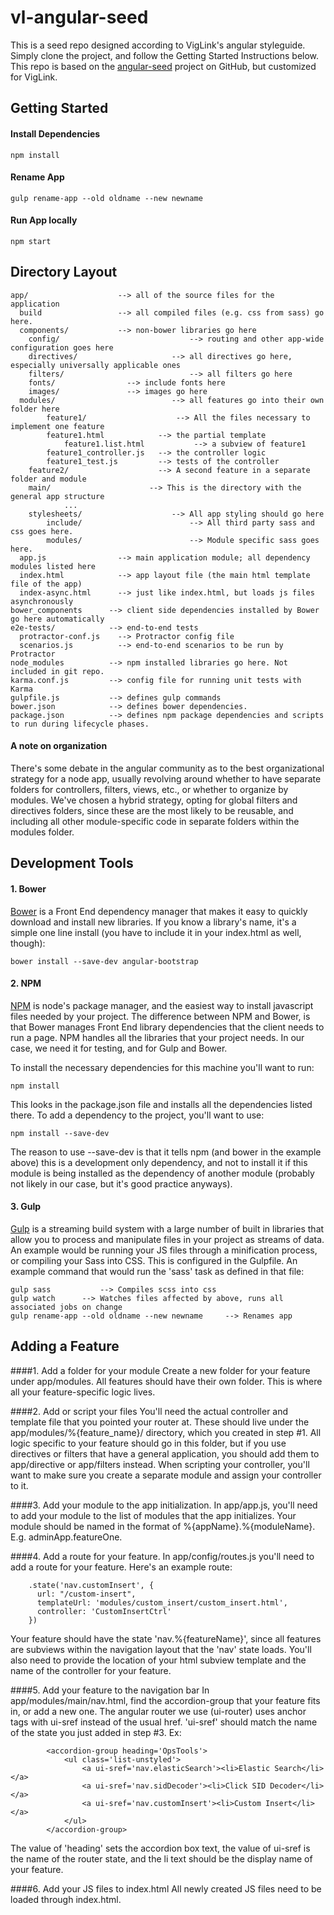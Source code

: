 # vl-angular-seed
This is a seed repo designed according to VigLink's angular styleguide. Simply clone the project, and follow the Getting Started Instructions below. This repo is based on the [angular-seed](https://github.com/angular/angular-seed) project on GitHub, but customized for VigLink.

## Getting Started

#### Install Dependencies
```
npm install
```

#### Rename App
```
gulp rename-app --old oldname --new newname
```

#### Run App locally
```
npm start
```

## Directory Layout

```
app/                    --> all of the source files for the application
  build                 --> all compiled files (e.g. css from sass) go here.
  components/           --> non-bower libraries go here
	config/								--> routing and other app-wide configuration goes here
	directives/						--> all directives go here, especially universally applicable ones
	filters/							--> all filters go here
	fonts/                --> include fonts here
	images/               --> images go here
  modules/							--> all features go into their own folder here
		feature1/                	 --> All the files necessary to implement one feature
    	feature1.html            --> the partial template
			feature1.list.html			 --> a subview of feature1
    	feature1_controller.js   --> the controller logic
    	feature1_test.js         --> tests of the controller
  	feature2/                	 --> A second feature in a separate folder and module
  	main/                      --> This is the directory with the general app structure
			...		
	stylesheets/					--> All app styling should go here
		include/						--> All third party sass and css goes here.
		modules/						--> Module specific sass goes here.
  app.js                --> main application module; all dependency modules listed here
  index.html            --> app layout file (the main html template file of the app)
  index-async.html      --> just like index.html, but loads js files asynchronously
bower_components      --> client side dependencies installed by Bower go here automatically
e2e-tests/            --> end-to-end tests
  protractor-conf.js    --> Protractor config file
  scenarios.js          --> end-to-end scenarios to be run by Protractor
node_modules          --> npm installed libraries go here. Not included in git repo.
karma.conf.js         --> config file for running unit tests with Karma
gulpfile.js           --> defines gulp commands
bower.json            --> defines bower dependencies.
package.json          --> defines npm package dependencies and scripts to run during lifecycle phases.
```

#### A note on organization
There's some debate in the angular community as to the best organizational strategy for a node app, usually revolving around whether to have separate
folders for controllers, filters, views, etc., or whether to organize by modules. We've chosen a hybrid strategy, opting for global filters and directives
folders, since these are the most likely to be reusable, and including all other module-specific code in separate folders within the modules folder.

## Development Tools

#### 1. Bower
[Bower](http://bower.io/) is a Front End dependency manager that makes it easy to quickly download and install new libraries. If you know a library's name, it's a simple one line install (you have to include it in your index.html as well, though):
```
bower install --save-dev angular-bootstrap
```

#### 2. NPM
[NPM](https://www.npmjs.com/) is node's package manager, and the easiest way to install javascript files needed by your project. The difference between NPM and Bower, is that Bower manages Front End library dependencies that the client needs to run a page. NPM handles all the libraries that your project needs. In our case, we need it for testing, and for Gulp and Bower.

To install the necessary dependencies for this machine you'll want to run:
```
npm install
```
This looks in the package.json file and installs all the dependencies listed there. To add a dependency to the project, you'll want to use:
```
npm install --save-dev
```
The reason to use --save-dev is that it tells npm (and bower in the example above) this is a development only dependency, and not to install it if this module is being installed as the dependency of another module (probably not likely in our case, but it's good practice anyways).

#### 3. Gulp
[Gulp](http://gulpjs.com/) is a streaming build system with a large number of built in libraries that allow you to process and manipulate files in your project as streams of data. An example would be running your JS files through a minification process, or compiling your Sass into CSS. This is configured in the Gulpfile. An example command that would run the 'sass' task as defined in that file:
```
gulp sass			--> Compiles scss into css
gulp watch 		--> Watches files affected by above, runs all associated jobs on change
gulp rename-app --old oldname --new newname 	--> Renames app
```

## Adding a Feature

####1. Add a folder for your module
Create a new folder for your feature under app/modules. All features should have their own folder. This is where all your feature-specific logic lives.

####2. Add or script your files
You'll need the actual controller and template file that you pointed your router at. These should live under the app/modules/%{feature_name}/ directory, which you created in step #1. All logic specific to your feature should go in this folder, but if you use directives or filters that have a general application, you should add them to app/directive or app/filters instead.
When scripting your controller, you'll want to make sure you create a separate module and assign your controller to it.

####3. Add your module to the app initialization.
In app/app.js, you'll need to add your module to the list of modules that the app initializes. Your module should be named in the format of %{appName}.%{moduleName}. E.g. adminApp.featureOne.

####4. Add a route for your feature.
In app/config/routes.js you'll need to add a route for your feature. Here's an example route:
```
    .state('nav.customInsert', {
      url: "/custom-insert",
      templateUrl: 'modules/custom_insert/custom_insert.html',
      controller: 'CustomInsertCtrl'
    })
```
Your feature should have the state 'nav.%{featureName}', since all features are subviews within the navigation layout that the 'nav' state loads. You'll also need to provide the location of your html subview template and the name of the controller for your feature.

####5. Add your feature to the navigation bar
In app/modules/main/nav.html, find the accordion-group that your feature fits in, or add a new one. The angular router we use (ui-router) uses anchor tags with ui-sref instead of the usual href. 'ui-sref' should match the name of the state you just added in step #3. Ex:
```
		<accordion-group heading='OpsTools'>
			<ul class='list-unstyled'>
				<a ui-sref='nav.elasticSearch'><li>Elastic Search</li></a>
				<a ui-sref='nav.sidDecoder'><li>Click SID Decoder</li></a>
				<a ui-sref='nav.customInsert'><li>Custom Insert</li></a>
			</ul>
		</accordion-group>
```
The value of 'heading' sets the accordion box text, the value of ui-sref is the name of the router state, and the li text should be the display name of your feature.

####6. Add your JS files to index.html
All newly created JS files need to be loaded through index.html.